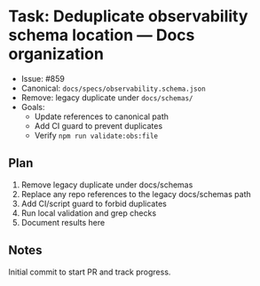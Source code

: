 # Task: Deduplicate observability schema location — Docs organization

- Issue: #859
- Canonical: `docs/specs/observability.schema.json`
- Remove: legacy duplicate under `docs/schemas/`
- Goals:
  - Update references to canonical path
  - Add CI guard to prevent duplicates
  - Verify `npm run validate:obs:file`

## Plan

1. Remove legacy duplicate under docs/schemas
2. Replace any repo references to the legacy docs/schemas path
3. Add CI/script guard to forbid duplicates
4. Run local validation and grep checks
5. Document results here

## Notes

Initial commit to start PR and track progress.
